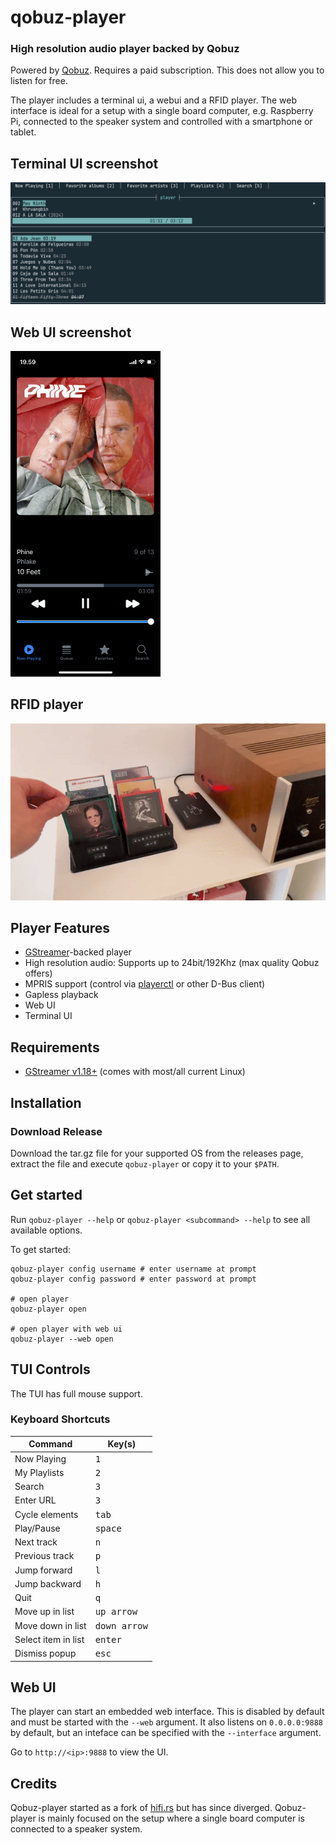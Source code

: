 # qobuz-player

### High resolution audio player backed by Qobuz

Powered by [Qobuz](https://www.qobuz.com). Requires a paid subscription. This does not allow you to listen for free.

The player includes a terminal ui, a webui and a RFID player. 
The web interface is ideal for a setup with a single board computer, e.g. Raspberry Pi, connected to the speaker system and controlled with a smartphone or tablet.

## Terminal UI screenshot
![TUI Screenshot](/assets/qobuz-player.png?raw=true)

## Web UI screenshot
<img src="/assets/qobuz-player-webui.png?raw=true" width="240">

## RFID player
![RFID player](/assets/rfid-player.gif?raw=true)

## Player Features

- [GStreamer](https://gstreamer.freedesktop.org/)-backed player
- High resolution audio: Supports up to 24bit/192Khz (max quality Qobuz offers)
- MPRIS support (control via [playerctl](https://github.com/altdesktop/playerctl) or other D-Bus client)
- Gapless playback
- Web UI 
- Terminal UI 

## Requirements

- [GStreamer v1.18+](https://gstreamer.freedesktop.org/documentation/installing/index.html) (comes with most/all current Linux)

## Installation

### Download Release

Download the tar.gz file for your supported OS from the releases page, extract the file and execute `qobuz-player` or copy it to your `$PATH`.

## Get started

Run `qobuz-player --help` or `qobuz-player <subcommand> --help` to see all available options.

To get started:

```shell
qobuz-player config username # enter username at prompt
qobuz-player config password # enter password at prompt

# open player
qobuz-player open

# open player with web ui
qobuz-player --web open
```

## TUI Controls

The TUI has full mouse support.

### Keyboard Shortcuts

| Command             | Key(s)                                 |
| ------------------- | -------------------------------------- |
| Now Playing         | <kbd>1</kbd>                           |
| My Playlists        | <kbd>2</kbd>                           |
| Search              | <kbd>3</kbd>                           |
| Enter URL           | <kbd>3</kbd>                           |
| Cycle elements      | <kbd>tab</kbd>                         |
| Play/Pause          | <kbd>space</kbd>                       |
| Next track          | <kbd>n</kbd>                           |
| Previous track      | <kbd>p</kbd>                           |
| Jump forward        | <kbd>l</kbd>                           |
| Jump backward       | <kbd>h</kbd>                           |
| Quit                | <kbd>q</kbd>                           |
| Move up in list     | <kbd>up arrow</kbd>                    |
| Move down in list   | <kbd>down arrow</kbd>                  |
| Select item in list | <kbd>enter</kbd>                       |
| Dismiss popup       | <kbd>esc</kbd>                         |

## Web UI

The player can start an embedded web interface. This is disabled by default and must be started with the `--web` argument. It also listens on `0.0.0.0:9888` by default,
but an inteface can be specified with the `--interface` argument.

Go to `http://<ip>:9888` to view the UI.

## Credits
Qobuz-player started as a fork of [hifi.rs](https://github.com/iamdb/hifi.rs) but has since diverged. 
Qobuz-player is mainly focused on the setup where a single board computer is connected to a speaker system.
